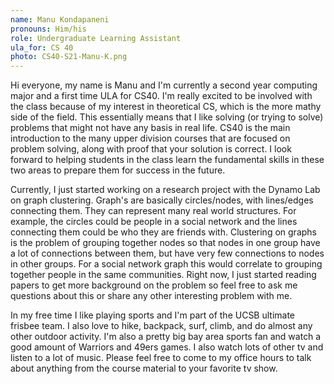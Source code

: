 ```yaml
---
name: Manu Kondapaneni
pronouns: Him/his
role: Undergraduate Learning Assistant
ula_for: CS 40
photo: CS40-S21-Manu-K.png
---
```


Hi everyone, my name is Manu and I'm currently a second year computing major and a first time ULA for CS40. I'm really excited to be involved with the class because of my interest in theoretical CS, 
which is the more mathy side of the field. This essentially means that I like solving (or trying to solve) problems that might not have any basis in real life. CS40 
is the main introduction to the many upper division courses that are focused on problem solving, along with proof that your solution is correct. I look forward to helping students in the class learn the 
fundamental skills in these two areas to prepare them for success in the future.

Currently, I just started working on a research project with the Dynamo Lab on graph clustering. Graph's are basically circles/nodes, with lines/edges connecting them. They can represent many real world structures. 
For example, the circles could be people in a social network and the lines connecting them could be who they are friends with. Clustering on graphs is the problem of
grouping together nodes so that nodes in one group have a lot of connections between them, but have very few connections to nodes in other groups. For a social network graph this would correlate to 
grouping together people in the same communities.
Right now, I just started reading papers to get more background on the problem so feel free to ask me questions about this or share any other interesting problem with me.


In my free time I like playing sports and I'm part of the UCSB ultimate frisbee team. I also love to hike, backpack, surf, climb, and do almost any other outdoor activity.
I'm also a pretty big bay area sports fan and watch a good amount of Warriors and 49ers games. I also watch lots of other tv and listen to a lot of music.
Please feel free to come to my office hours to talk about anything from the course material to your favorite tv show.
